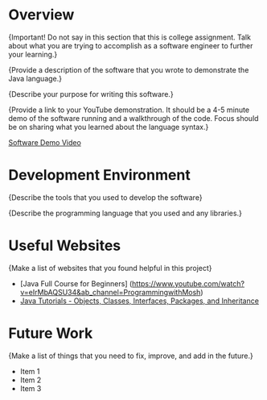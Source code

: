 # Overview

{Important! Do not say in this section that this is college assignment. Talk about what you are trying to accomplish as a software engineer to further your learning.}

{Provide a description of the software that you wrote to demonstrate the Java language.}

{Describe your purpose for writing this software.}

{Provide a link to your YouTube demonstration. It should be a 4-5 minute demo of the software running and a walkthrough of the code. Focus should be on sharing what you learned about the language syntax.}

[Software Demo Video](http://youtube.link.goes.here)

# Development Environment

{Describe the tools that you used to develop the software}

{Describe the programming language that you used and any libraries.}

# Useful Websites

{Make a list of websites that you found helpful in this project}

- [Java Full Course for Beginners] (https://www.youtube.com/watch?v=eIrMbAQSU34&ab_channel=ProgrammingwithMosh)
- [Java Tutorials - Objects, Classes, Interfaces, Packages, and Inheritance ](https://dev.java/learn/oop/)

# Future Work

{Make a list of things that you need to fix, improve, and add in the future.}

- Item 1
- Item 2
- Item 3
